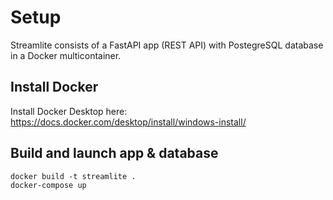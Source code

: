 # Setup
Streamlite consists of a FastAPI app (REST API) with PostegreSQL database in a Docker multicontainer.

## Install Docker
Install Docker Desktop here: https://docs.docker.com/desktop/install/windows-install/

## Build and launch app & database
```
docker build -t streamlite .
docker-compose up
```
